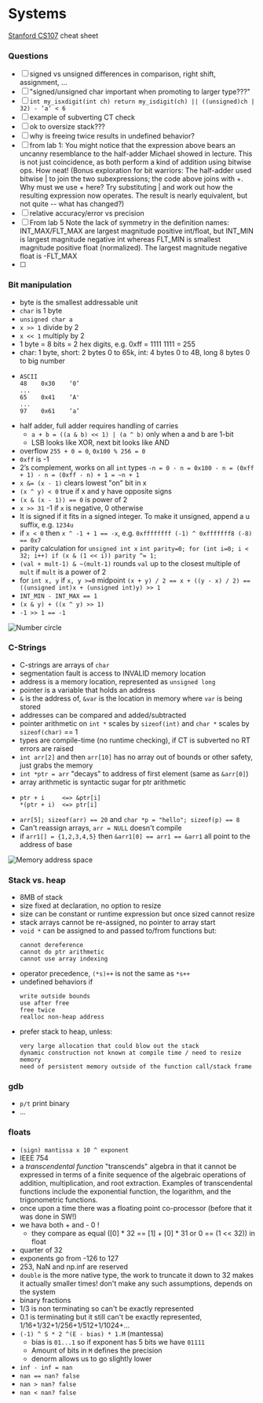 # Systems
[Stanford CS107](http://cs107.stanford.edu/) cheat sheet

### Questions
- [ ] signed vs unsigned differences in comparison, right shift, assignment, ...
- [ ] "signed/unsigned char important when promoting to larger type???"
- [ ] `int my_isxdigit(int ch) return my_isdigit(ch) || ((unsigned)ch | 32) - ‘a’ < 6`
- [ ] example of subverting CT check
- [ ] ok to oversize stack???
- [ ] why is freeing twice results in undefined behavior?
- [ ] from lab 1: You might notice that the expression above bears an uncanny resemblance to the half-adder Michael showed in lecture. This is not just coincidence, as both perform a kind of addition using bitwise ops. How neat! (Bonus exploration for bit warriors: The half-adder used bitwise | to join the two subexpressions; the code above joins with +. Why must we use + here? Try substituting | and work out how the resulting expression now operates. The result is nearly equivalent, but not quite -- what has changed?)
- [ ] relative accuracy/error vs precision
- [ ] From lab 5 Note the lack of symmetry in the definition names: INT_MAX/FLT_MAX are largest magnitude positive int/float, but INT_MIN is largest magnitude negative int whereas FLT_MIN is smallest magnitude positive float (normalized). The largest magnitude negative float is -FLT_MAX
- [ ] 

### Bit manipulation
- byte is the smallest addressable unit
- `char` is 1 byte
- `unsigned char a`
- `x >> 1` divide by 2
- `x << 1` multiply by 2
- 1 byte = 8 bits = 2 hex digits, e.g. 0xff = 1111 1111 = 255
- char: 1 byte, short: 2 bytes 0 to 65k, int: 4 bytes 0 to 4B, long 8 bytes 0 to big number
-
	```
	ASCII
	48    0x30    ‘0’
	...
	65    0x41    ‘A'
	...
	97    0x61    ‘a’
	```
- half adder, full adder requires handling of carries
	- `a + b = ((a & b) << 1) | (a ^ b)` only when a and b are 1-bit
	- LSB looks like XOR, next bit looks like AND
- overflow `255 + 0 = 0`, `0x100 % 256 = 0`
- `0xff` is -1
- 2’s complement, works on all `int` types  `-n = 0 - n = 0x100 - n = (0xff + 1) - n = (0xff - n) + 1 = ~n + 1`
- `x &= (x - 1)` clears lowest "on" bit in x
- `(x ^ y) < 0` true if x and y have opposite signs
- `(x & (x - 1)) == 0` is power of 2
- `x >> 31` -1 if `x` is negative, 0 otherwise
- It is signed if it fits in a signed integer. To make it unsigned, append a u suffix, e.g. `1234u`
- if `x < 0` then `x ^ -1 + 1 == -x`, e.g. `0xffffffff (-1) ^ 0xfffffff8 (-8) == 0x7`
- parity calculation for `unsigned int x` `int parity=0; for (int i=0; i < 32; i++) if (x & (1 << i)) parity ^= 1;`
- `(val + mult-1) & ~(mult-1)` rounds `val` up to the closest multiple of `mult` if `mult` is a power of 2
- for `int x, y` if `x, y >=0` midpoint `(x + y) / 2 == x + ((y - x) / 2) == ((unsigned int)x + (unsigned int)y) >> 1`
- `INT_MIN - INT_MAX == 1`
- `(x & y) + ((x ^ y) >> 1)`
- `-1 >> 1 == -1`

![Number circle](https://ilyasbek.files.wordpress.com/2011/06/num_clk-21.gif?w=438&zoom=2)

### C-Strings
- C-strings are arrays of `char`
- segmentation fault is access to INVALID memory location
- address is a memory location, represented as `unsigned long`
- pointer is a variable that holds an address
- `&` is the address of, `&var` is the location in memory where `var` is being stored
- addresses can be compared and added/subtracted
- pointer arithmetic on `int *` scales by `sizeof(int)` and `char *` scales by `sizeof(char)` == 1
- types are compile-time (no runtime checking), if CT is subverted no RT errors are raised
- `int arr[2]` and then `arr[10]` has no array out of bounds or other safety, just grabs the memory
- `int *ptr = arr` "decays" to address of first element (same as `&arr[0]`)
- array arithmetic is syntactic sugar for ptr arithmetic
- 
	```
	ptr + i 	<=> &ptr[i]
	*(ptr + i) 	<=> ptr[i]
	```
- `arr[5]; sizeof(arr) == 20` and `char *p = "hello"; sizeof(p) == 8`
- Can't reassign arrays, `arr = NULL` doesn't compile
- if `arr1[] = {1,2,3,4,5}` then `&arr1[0] == arr1 == &arr1` all point to the address of base

![Memory address space](https://i.stack.imgur.com/CvITh.png)

### Stack vs. heap
- 8MB of stack
- size fixed at declaration, no option to resize
- size can be constant or runtime expression but once sized cannot resize
- stack arrays cannot be re-assigned, no pointer to array start
- `void *` can be assigned to and passed to/from functions but:
	```
	cannot dereference
	cannot do ptr arithmetic
	cannot use array indexing
	```
- operator precedence, `(*s)++` is not the same as `*s++`
- undefined behaviors if
	```
	write outside bounds
	use after free
	free twice
	realloc non-heap address
	```
- prefer stack to heap, unless:
	```
	very large allocation that could blow out the stack
	dynamic construction not known at compile time / need to resize memory
	need of persistent memory outside of the function call/stack frame
	```

### gdb
- `p/t` print binary
- ...

### floats
- `(sign) mantissa x 10 ^ exponent`
- IEEE 754
- a *transcendental function* "transcends" algebra in that it cannot be expressed in terms of a finite sequence of the algebraic operations of addition, multiplication, and root extraction. Examples of transcendental functions include the exponential function, the logarithm, and the trigonometric functions.
- once upon a time there was a floating point co-processor (before that it was done in SW!)
- we hava both + and - 0 !
	- they compare as equal ([0] * 32 == [1] + [0] * 31 or 0 == (1 << 32)) in float
- quarter of 32
- exponents go from -126 to 127
- 253, NaN and np.inf are reserved
- `double` is the more native type, the work to truncate it down to 32 makes it actually smaller times! don't make any such assumptions, depends on the system
- binary fractions
- 1/3 is non terminating so can't be exactly represented
- 0.1 is terminating but it still can't be exactly represented, 1/16+1/32+1/256+1/512+1/1024+...
- `(-1) ^ S * 2 ^(E - bias) * 1.M` (mantessa)
	- bias is `01...1` so if exponent has 5 bits we have `01111`
	- Amount of bits in `M` defines the precision
	- denorm allows us to go slightly lower
- `inf - inf = nan`
- `nan == nan? false`
- `nan > nan? false`
- `nan < nan? false`

